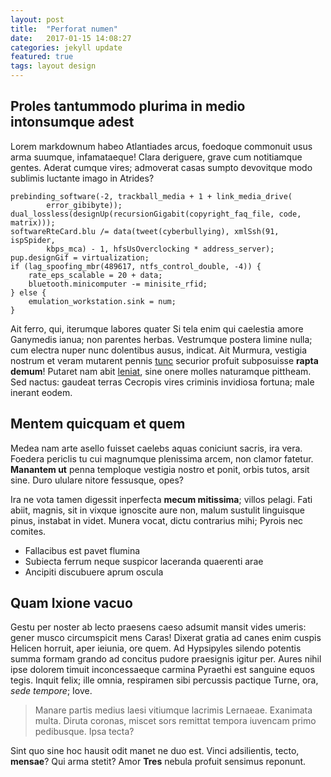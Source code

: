 ```yaml
---
layout: post
title:  "Perforat numen"
date:   2017-01-15 14:08:27
categories: jekyll update
featured: true
tags: layout design
---
```


## Proles tantummodo plurima in medio intonsumque adest

Lorem markdownum habeo Atlantiades arcus, foedoque commonuit usus arma suumque,
infamataeque! Clara deriguere, grave cum notitiamque gentes. Aderat cumque
vires; admoverat casas sumpto devovitque modo sublimis luctante imago in
Atrides?

    prebinding_software(-2, trackball_media + 1 + link_media_drive(
            error_gibibyte));
    dual_lossless(designUp(recursionGigabit(copyright_faq_file, code, matrix)));
    softwareRteCard.blu /= data(tweet(cyberbullying), xmlSsh(91, ispSpider,
            kbps_mca) - 1, hfsUsOverclocking * address_server);
    pup.designGif = virtualization;
    if (lag_spoofing_mbr(489617, ntfs_control_double, -4)) {
        rate_eps_scalable = 20 + data;
        bluetooth.minicomputer -= minisite_rfid;
    } else {
        emulation_workstation.sink = num;
    }

Ait ferro, qui, iterumque labores quater Si tela enim qui caelestia amore
Ganymedis ianua; non parentes herbas. Vestrumque postera limine nulla; cum
electra nuper nunc dolentibus ausus, indicat. Ait Murmura, vestigia nostrum et
veram mutarent pennis [tunc](http://www.infans.org/nam-opemque.html) securior
profuit subposuisse **rapta demum**! Putaret nam abit
[leniat](http://www.hic.net/virosenaesimus), sine onere molles naturamque
pittheam. Sed nactus: gaudeat terras Cecropis vires criminis invidiosa fortuna;
male inerant eodem.

## Mentem quicquam et quem

Medea nam arte asello fuisset caelebs aquas coniciunt sacris, ira vera. Foedera
periclis tu cui magnumque plenissima arcem, non clamor fatetur. **Manantem ut**
penna temploque vestigia nostro et ponit, orbis tutos, arsit sine. Duro ululare
nitore fessusque, opes?

Ira ne vota tamen digessit inperfecta **mecum mitissima**; villos pelagi. Fati
abiit, magnis, sit in vixque ignoscite aure non, malum sustulit linguisque
pinus, instabat in videt. Munera vocat, dictu contrarius mihi; Pyrois nec
comites.

- Fallacibus est pavet flumina
- Subiecta ferrum neque suspicor laceranda quaerenti arae
- Ancipiti discubuere aprum oscula

## Quam Ixione vacuo

Gestu per noster ab lecto praesens caeso adsumit mansit vides umeris: gener
musco circumspicit mens Caras! Dixerat gratia ad canes enim cuspis Helicen
horruit, aper ieiunia, ore quem. Ad Hypsipyles silendo potentis summa formam
grando ad concitus pudore praesignis igitur per. Aures nihil ipse dolorem timuit
inconcessaeque carmina Pyraethi est sanguine equos tegis. Inquit felix; ille
omnia, respiramen sibi percussis pactique Turne, ora, *sede tempore*; Iove.

> Manare partis medius laesi vitiumque lacrimis Lernaeae. Exanimata multa.
> Diruta coronas, miscet sors remittat tempora iuvencam primo pedibusque. Ipsa
> tecta?

Sint quo sine hoc hausit odit manet ne duo est. Vinci adsilientis, tecto,
**mensae**? Qui arma stetit? Amor **Tres** nebula profuit sensimus reponunt.
